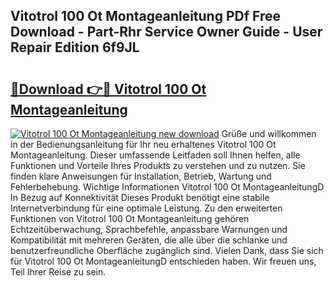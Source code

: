 ## Vitotrol 100 Ot Montageanleitung PDf Free Download - Part-Rhr Service Owner Guide - User Repair Edition 6f9JL

# <h2><a href="http://df8y7w.blite.top/?on=Vitotrol+100+Ot+Montageanleitung">🔗Download 👉🔴 Vitotrol 100 Ot Montageanleitung</a></h2>

[![Vitotrol 100 Ot Montageanleitung new download](https://i.imgur.com/lujVjoI.png)](http://df8y7w.blite.top/?on=Vitotrol+100+Ot+Montageanleitung)
Grüße und willkommen in der Bedienungsanleitung für Ihr neu erhaltenes Vitotrol 100 Ot Montageanleitung. Dieser umfassende Leitfaden soll Ihnen helfen, alle Funktionen und Vorteile Ihres Produkts zu verstehen und zu nutzen. Sie finden klare Anweisungen für Installation, Betrieb, Wartung und Fehlerbehebung. Wichtige Informationen Vitotrol 100 Ot MontageanleitungD In Bezug auf Konnektivität Dieses Produkt benötigt eine stabile Internetverbindung für eine optimale Leistung. Zu den erweiterten Funktionen von Vitotrol 100 Ot Montageanleitung gehören Echtzeitüberwachung, Sprachbefehle, anpassbare Warnungen und Kompatibilität mit mehreren Geräten, die alle über die schlanke und benutzerfreundliche Oberfläche zugänglich sind. Vielen Dank, dass Sie sich für Vitotrol 100 Ot MontageanleitungD entschieden haben. Wir freuen uns, Teil Ihrer Reise zu sein.
